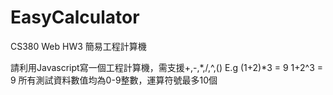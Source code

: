 # EasyCalculator

CS380
Web HW3 簡易工程計算機

請利用Javascript寫一個工程計算機，需支援+,-,*,/,^,()
E.g
(1+2)*3 = 9
1+2^3 = 9
所有測試資料數值均為0-9整數，運算符號最多10個
